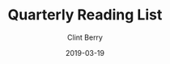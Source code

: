 ---
title: Quarterly Reading List
draft: true
author: Clint Berry
layout: post
date: 2019-03-19 
url: /q1-2019-reading-list/
tags:
  - Culture
---